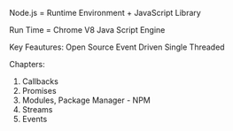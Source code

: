 Node.js = Runtime Environment + JavaScript Library

Run Time = Chrome V8 Java Script Engine

Key Feautures:
	Open Source
	Event Driven
	Single Threaded

Chapters:
1. Callbacks
2. Promises
3. Modules, Package Manager - NPM
4. Streams
5. Events
